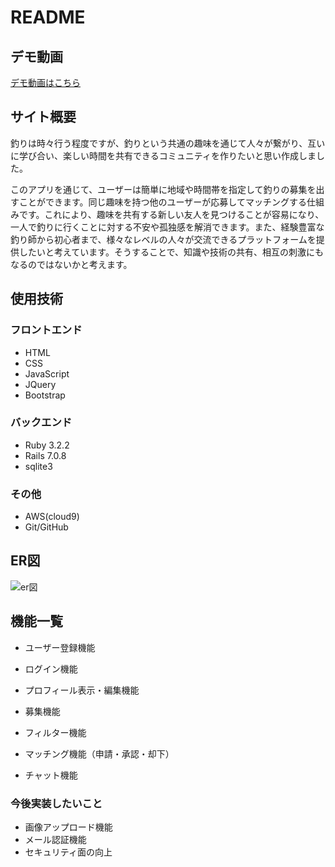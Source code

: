 # README

## デモ動画
[デモ動画はこちら](https://drive.google.com/file/d/14QC8etm8Z5ULQ7lU_3UtLUqtFp3pAdIU/view?usp=sharing)

## サイト概要
釣りは時々行う程度ですが、釣りという共通の趣味を通じて人々が繋がり、互いに学び合い、楽しい時間を共有できるコミュニティを作りたいと思い作成しました。

このアプリを通じて、ユーザーは簡単に地域や時間帯を指定して釣りの募集を出すことができます。同じ趣味を持つ他のユーザーが応募してマッチングする仕組みです。これにより、趣味を共有する新しい友人を見つけることが容易になり、一人で釣りに行くことに対する不安や孤独感を解消できます。また、経験豊富な釣り師から初心者まで、様々なレベルの人々が交流できるプラットフォームを提供したいと考えています。そうすることで、知識や技術の共有、相互の刺激にもなるのではないかと考えます。

## 使用技術

### フロントエンド
- HTML
- CSS
- JavaScript
- JQuery
- Bootstrap

### バックエンド
- Ruby 3.2.2
- Rails 7.0.8
- sqlite3

### その他
- AWS(cloud9)
- Git/GitHub

## ER図
![er図](https://github.com/tsuboryoma/AnglerMatching/assets/141892736/fb89305a-9841-40da-b2d1-b092500e07d1)

## 機能一覧

- ユーザー登録機能


- ログイン機能


- プロフィール表示・編集機能


- 募集機能


- フィルター機能


- マッチング機能（申請・承認・却下）

  
- チャット機能

### 今後実装したいこと

- 画像アップロード機能
- メール認証機能
- セキュリティ面の向上
